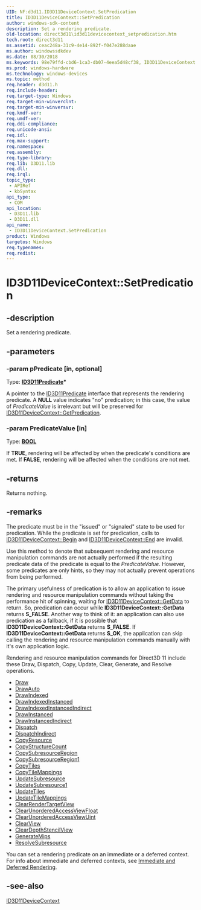 ```yaml
---
UID: NF:d3d11.ID3D11DeviceContext.SetPredication
title: ID3D11DeviceContext::SetPredication
author: windows-sdk-content
description: Set a rendering predicate.
old-location: direct3d11\id3d11devicecontext_setpredication.htm
tech.root: direct3d11
ms.assetid: ceac248a-31c9-4e14-892f-f047e288daae
ms.author: windowssdkdev
ms.date: 08/30/2018
ms.keywords: 98e79ffd-cbd6-1ca3-db07-4eea5d48cf38, ID3D11DeviceContext interface [Direct3D 11],SetPredication method, ID3D11DeviceContext.SetPredication, ID3D11DeviceContext::SetPredication, SetPredication, SetPredication method [Direct3D 11], SetPredication method [Direct3D 11],ID3D11DeviceContext interface, d3d11/ID3D11DeviceContext::SetPredication, direct3d11.id3d11devicecontext_setpredication
ms.prod: windows-hardware
ms.technology: windows-devices
ms.topic: method
req.header: d3d11.h
req.include-header: 
req.target-type: Windows
req.target-min-winverclnt: 
req.target-min-winversvr: 
req.kmdf-ver: 
req.umdf-ver: 
req.ddi-compliance: 
req.unicode-ansi: 
req.idl: 
req.max-support: 
req.namespace: 
req.assembly: 
req.type-library: 
req.lib: D3D11.lib
req.dll: 
req.irql: 
topic_type:
 - APIRef
 - kbSyntax
api_type:
 - COM
api_location:
 - D3D11.lib
 - D3D11.dll
api_name:
 - ID3D11DeviceContext.SetPredication
product: Windows
targetos: Windows
req.typenames: 
req.redist: 
---
```


# ID3D11DeviceContext::SetPredication


## -description


Set a rendering predicate.


## -parameters




### -param pPredicate [in, optional]

Type: <b><a href="https://msdn.microsoft.com/ad16e0ac-a5ff-41ae-9b73-e93235ef891b">ID3D11Predicate</a>*</b>

A pointer to the <a href="https://msdn.microsoft.com/ad16e0ac-a5ff-41ae-9b73-e93235ef891b">ID3D11Predicate</a> interface that represents the rendering predicate. A <b>NULL</b> value indicates "no" predication; in this case, the value of <i>PredicateValue</i> is irrelevant but will be preserved for <a href="https://msdn.microsoft.com/en-us/library/Ff476429(v=VS.85).aspx">ID3D11DeviceContext::GetPredication</a>.


### -param PredicateValue [in]

Type: <b><a href="https://msdn.microsoft.com/en-us/library/Aa383751(v=VS.85).aspx">BOOL</a></b>

If <b>TRUE</b>, rendering will be affected by when the predicate's conditions are met. If <b>FALSE</b>, rendering will be affected when the conditions are not met.


## -returns



Returns nothing.




## -remarks



The predicate must be in the "issued" or "signaled" state to be used for predication. While the predicate is set for predication, calls to <a href="https://msdn.microsoft.com/en-us/library/Ff476386(v=VS.85).aspx">ID3D11DeviceContext::Begin</a> and <a href="https://msdn.microsoft.com/en-us/library/Ff476422(v=VS.85).aspx">ID3D11DeviceContext::End</a> are invalid.

Use this method to denote that subsequent rendering and resource manipulation commands are not actually performed if the resulting predicate data of the predicate is equal to the <i>PredicateValue</i>. However, some predicates are only hints, so they may not actually prevent operations from being performed. 

The primary usefulness of predication is to allow an application to issue rendering and resource manipulation commands without taking the performance hit of spinning, waiting for <a href="https://msdn.microsoft.com/en-us/library/Ff476428(v=VS.85).aspx">ID3D11DeviceContext::GetData</a> to return. So, predication can occur while <b>ID3D11DeviceContext::GetData</b> returns <b>S_FALSE</b>. Another way to think of it: an application can also use predication as a fallback, if it is possible that <b>ID3D11DeviceContext::GetData</b> returns <b>S_FALSE</b>. If <b>ID3D11DeviceContext::GetData</b> returns <b>S_OK</b>, the application can skip calling the rendering and resource manipulation commands manually with it's own application logic.

Rendering and resource manipulation commands for Direct3D 11 include these Draw, Dispatch, Copy, Update, Clear, Generate, and Resolve operations.

<ul>
<li>
<a href="https://msdn.microsoft.com/en-us/library/Ff476407(v=VS.85).aspx">Draw</a>
</li>
<li>
<a href="https://msdn.microsoft.com/en-us/library/Ff476408(v=VS.85).aspx">DrawAuto</a>
</li>
<li>
<a href="https://msdn.microsoft.com/en-us/library/Ff476409(v=VS.85).aspx">DrawIndexed</a>
</li>
<li>
<a href="https://msdn.microsoft.com/en-us/library/Ff476410(v=VS.85).aspx">DrawIndexedInstanced</a>
</li>
<li>
<a href="https://msdn.microsoft.com/en-us/library/Ff476411(v=VS.85).aspx">DrawIndexedInstancedIndirect</a>
</li>
<li>
<a href="https://msdn.microsoft.com/en-us/library/Ff476412(v=VS.85).aspx">DrawInstanced</a>
</li>
<li>
<a href="https://msdn.microsoft.com/en-us/library/Ff476413(v=VS.85).aspx">DrawInstancedIndirect</a>
</li>
<li>
<a href="https://msdn.microsoft.com/en-us/library/Ff476405(v=VS.85).aspx">Dispatch</a>
</li>
<li>
<a href="https://msdn.microsoft.com/en-us/library/Ff476406(v=VS.85).aspx">DispatchIndirect</a>
</li>
<li>
<a href="https://msdn.microsoft.com/en-us/library/Ff476392(v=VS.85).aspx">CopyResource</a>
</li>
<li>
<a href="https://msdn.microsoft.com/en-us/library/Ff476393(v=VS.85).aspx">CopyStructureCount</a>
</li>
<li>
<a href="https://msdn.microsoft.com/en-us/library/Ff476394(v=VS.85).aspx">CopySubresourceRegion</a>
</li>
<li>
<a href="https://msdn.microsoft.com/en-us/library/Hh404604(v=VS.85).aspx">CopySubresourceRegion1</a>
</li>
<li>
<a href="https://msdn.microsoft.com/en-us/library/Dn280501(v=VS.85).aspx">CopyTiles</a>
</li>
<li>
<a href="https://msdn.microsoft.com/en-us/library/Dn280500(v=VS.85).aspx">CopyTileMappings</a>
</li>
<li>
<a href="https://msdn.microsoft.com/en-us/library/Ff476486(v=VS.85).aspx">UpdateSubresource</a>
</li>
<li>
<a href="https://msdn.microsoft.com/en-us/library/Hh446790(v=VS.85).aspx">UpdateSubresource1</a>
</li>
<li>
<a href="https://msdn.microsoft.com/en-us/library/Dn280509(v=VS.85).aspx">UpdateTiles</a>
</li>
<li>
<a href="https://msdn.microsoft.com/en-us/library/Dn280508(v=VS.85).aspx">UpdateTileMappings</a>
</li>
<li>
<a href="https://msdn.microsoft.com/en-us/library/Ff476388(v=VS.85).aspx">ClearRenderTargetView</a>
</li>
<li>
<a href="https://msdn.microsoft.com/en-us/library/Ff476390(v=VS.85).aspx">ClearUnorderedAccessViewFloat</a>
</li>
<li>
<a href="https://msdn.microsoft.com/en-us/library/Ff476391(v=VS.85).aspx">ClearUnorderedAccessViewUint</a>
</li>
<li>
<a href="https://msdn.microsoft.com/en-us/library/Hh404601(v=VS.85).aspx">ClearView</a>
</li>
<li>
<a href="https://msdn.microsoft.com/en-us/library/Ff476387(v=VS.85).aspx">ClearDepthStencilView</a>
</li>
<li>
<a href="https://msdn.microsoft.com/en-us/library/Ff476426(v=VS.85).aspx">GenerateMips</a>
</li>
<li>
<a href="https://msdn.microsoft.com/en-us/library/Ff476474(v=VS.85).aspx">ResolveSubresource</a>
</li>
</ul>
You can set a rendering predicate on an immediate or a deferred context. For info about immediate and deferred contexts, see <a href="https://msdn.microsoft.com/en-us/library/Ff476892(v=VS.85).aspx">Immediate and Deferred Rendering</a>. 




## -see-also




<a href="https://msdn.microsoft.com/en-us/library/Ff476385(v=VS.85).aspx">ID3D11DeviceContext</a>
 

 

